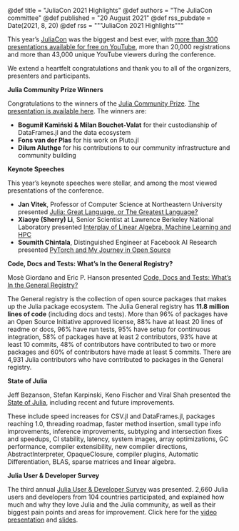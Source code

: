 @def title =  "JuliaCon 2021 Highlights"
@def authors = "The JuliaCon committee"
@def published = "20 August 2021"
@def rss_pubdate = Date(2021, 8, 20)
@def rss = """JuliaCon 2021 Highlights"""

This year’s [JuliaCon](https://www.youtube.com/playlist?list=PLP8iPy9hna6Q343_8sSq4f306VGLW4TLK) was the biggest and best ever, with [more than 300 presentations available for free on YouTube](https://www.youtube.com/playlist?list=PLP8iPy9hna6Q343_8sSq4f306VGLW4TLK), more than 20,000 registrations and more than 43,000 unique YouTube viewers during the conference.  

We extend a heartfelt congratulations and thank you to all of the organizers, presenters and participants.

**Julia Community Prize Winners**  

Congratulations to the winners of the [Julia Community Prize](https://juliacon.org/2021/prize/). [The presentation is available here](https://www.youtube.com/watch?v=MIFJT6Zt_yk&list=PLP8iPy9hna6Q343_8sSq4f306VGLW4TLK&index=227). The winners are:  

*   **Bogumił Kamiński & Milan Bouchet-Valat** for their custodianship of DataFrames.jl and the data ecosystem
*   **Fons van der Plas** for his work on Pluto.jl
*   **Dilum Aluthge** for his contributions to our community infrastructure and community building

**Keynote Speeches**  

This year’s keynote speeches were stellar, and among the most viewed presentations of the conference.  

*   **Jan Vitek**, Professor of Computer Science at Northeastern University presented [Julia: Great Language, or The Greatest Language?](https://www.youtube.com/watch?v=LT4AP7CUMAw)
*   **Xiaoye (Sherry) Li**, Senior Scientist at Lawrence Berkeley National Laboratory presented [Interplay of Linear Algebra, Machine Learning and HPC](https://www.youtube.com/watch?v=sUyddZQaeyg)
*   **Soumith Chintala**, Distinguished Engineer at Facebook AI Research presented [PyTorch and My Journey in Open Source](https://www.youtube.com/watch?v=6V6jk_OdH-w) 

**Code, Docs and Tests: What’s In the General Registry?**  

Mosè Giordano and Eric P. Hanson presented [Code, Docs and Tests: What’s In the General Registry?](https://live.juliacon.org/talk/HVSAW9)  

The General registry is the collection of open source packages that makes up the Julia package ecosystem. The Julia General registry has **11.8 million lines of code** (including docs and tests). More than 96% of packages have an Open Source Initiative approved license, 88% have at least 20 lines of readme or docs, 96% have run tests, 95% have setup for continuous integration, 58% of packages have at least 2 contributors, 93% have at least 10 commits, 48% of contributors have contributed to two or more packages and 60% of contributors have made at least 5 commits. There are 4,931 Julia contributors who have contributed to packages in the General registry.  

**State of Julia**  

Jeff Bezanson, Stefan Karpinski, Keno Fischer and Viral Shah presented the [State of Julia](https://www.youtube.com/watch?v=IlFVwabDh6Q&list=PLP8iPy9hna6Q343_8sSq4f306VGLW4TLK&index=222), including recent and future improvements.

These include speed increases for CSV.jl and DataFrames.jl, packages reaching 1.0, threading roadmap, faster method insertion, small type info improvements, inference improvements, subtyping and intersection fixes and speedups, CI stability, latency, system images, array optimizations, GC performance, compiler extensibility, new compiler directions, AbstractInterpreter, OpaqueClosure, compiler plugins, Automatic Differentiation, BLAS, sparse matrices and linear algebra.  

**Julia User & Developer Survey**  

The third annual [Julia User & Developer Survey](https://www.youtube.com/watch?v=0XSk5zybfic) was presented. 2,660 Julia users and developers from 104 countries participated, and explained how much and why they love Julia and the Julia community, as well as their biggest pain points and areas for improvement. Click here for the [video presentation](https://www.youtube.com/watch?v=0XSk5zybfic) and [slides](https://julialang.org/assets/2021-julia-user-developer-survey.pdf).  
